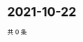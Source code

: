 # 2021-10-22

共 0 条

<!-- BEGIN WEIBO -->
<!-- 最后更新时间 Fri Oct 22 2021 08:55:35 GMT+0800 (China Standard Time) -->

<!-- END WEIBO -->
